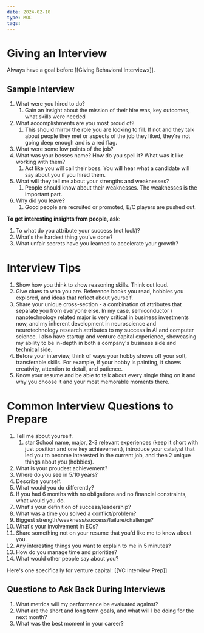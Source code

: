 ```yaml
---
date: 2024-02-10
type: MOC
tags: 
---
```


# Giving an Interview
Always have a goal before [[Giving Behavioral Interviews]].

## Sample Interview
1. What were you hired to do?
	1. Gain an insight about the mission of their hire was, key outcomes, what skills were needed
2. What accomplishments are you most proud of?
	1. This should mirror the role you are looking to fill. If not and they talk about people they met or aspects of the job they liked, they're not going deep enough and is a red flag.
3. What were some low points of the job?
4. What was your bosses name? How do you spell it? What was it like working with them?
	1. Act like you will call their boss. You will hear what a candidate will say about you if you hired them.
5. What will they tell me about your strengths and weaknesses?
	1. People should know about their weaknesses. The weaknesses is the important part.
6. Why did you leave?
	1. Good people are recruited or promoted, B/C players are pushed out.

**To get interesting insights from people, ask:**
1. To what do you attribute your success (not luck)?
2. What's the hardest thing you've done?
3. What unfair secrets have you learned to accelerate your growth?

# Interview Tips
1. Show how you think to show reasoning skills. Think out loud.
2. Give clues to who you are. Reference books you read, hobbies you explored, and ideas that reflect about yourself.
3. Share your unique cross-section - a combination of attributes that separate you from everyone else. In my case, semiconductor / nanotechnology related major is very critical in business investments now, and my inherent development in neuroscience and neurotechnology research attributes to my success in AI and computer science. I also have startup and venture capital experience, showcasing my ability to be in-depth in both a company's business side and technical side.
4. Before your interview, think of ways your hobby shows off your soft, transferable skills. For example, if your hobby is painting, it shows creativity, attention to detail, and patience.
5. Know your resume and be able to talk about every single thing on it and why you choose it and your most memorable moments there.

# Common Interview Questions to Prepare
1. Tell me about yourself.
	1. star School name, major, 2-3 relevant experiences (keep it short with just position and one key achievement), introduce your catalyst that led you to become interested in the current job, and then 2 unique things about you (hobbies).
2. What is your proudest achievement?
3. Where do you see in 5/10 years?
4. Describe yourself.
5. What would you do differently?
6. If you had 6 months with no obligations and no financial constraints, what would you do.
7. What's your definition of success/leadership?
8. What was a time you solved a conflict/problem?
9. Biggest strength/weakness/success/failure/challenge?
10. What's your involvement in ECs?
11. Share something not on your resume that you'd like me to know about you.
12. Any interesting things you want to explain to me in 5 minutes?
13. How do you manage time and prioritize?
14. What would other people say about you?

Here's one specifically for venture capital: [[VC Interview Prep]]

## Questions to Ask Back During Interviews
1. What metrics will my performance be evaluated against?
2. What are the short and long term goals, and what will I be doing for the next month?
3. What was the best moment in your career?